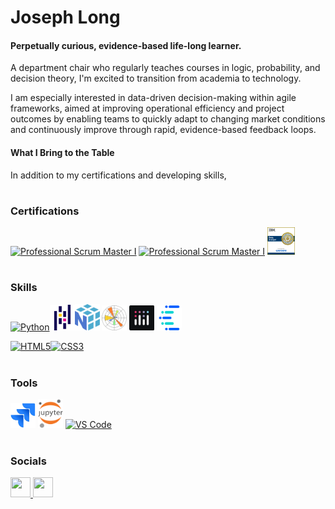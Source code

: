 <h1>Joseph Long</h1>
<h4>Perpetually curious, evidence-based life-long learner.</h4>

<p>A department chair who regularly teaches courses in logic, probability, and decision theory, I'm excited to transition from academia to technology.</p>
<p>I am especially interested in data-driven decision-making within agile frameworks, aimed at improving operational efficiency and project outcomes by enabling teams to quickly adapt to changing market conditions and continuously improve through rapid, evidence-based feedback loops.</p>

<h4>What I Bring to the Table</h4>
<p>In addition to my certifications and developing skills, 
<ol></ol>

</p>

<h1></h1>
<h3>Certifications</h3>
<p align="left">
<a href="https://github.com/jos-long/certificates_and_badges/blob/main/Certification%2C%20PSM-1.pdf"><img src="https://github.com/jos-long/certificates_and_badges/blob/main/Badge,%20PSM-1.png?raw=true" width="44" alt="Professional Scrum Master I" /></a> <a href="https://github.com/jos-long/certificates_and_badges/blob/main/Certification%2C%20PSPO-1.pdf"><img src="https://github.com/jos-long/certificates_and_badges/blob/main/Badge,%20PSPO-1.png?raw=true" width="44" alt="Professional Scrum Master I" /></a> <a href="https://github.com/jos-long/certificates_and_badges/blob/main/Certificate%2C%20Coursera%2C%20IBM%20Data%20analytist.pdf"><img src="https://github.com/jos-long/images/blob/main/ibm-data-analyst-professional-certificate.png" width="44" alt="IBM Data Analyst Professional Certificate" /></a></p>

<h1></h1>
<h3>Skills</h3>
<p align="left">
<a href="https://www.python.org/" target="_blank" rel="noreferrer"><img src="https://raw.githubusercontent.com/danielcranney/readme-generator/main/public/icons/skills/python-colored.svg" width="40" alt="Python" /></a><a href="https://pandas.pydata.org/" target="_blank" rel="noreferrer"><img src="https://github.com/jos-long/jos-long/blob/main/pandas_logo_02.png" width="40" alt="Pandas" /></a><a href="https://numpy.org/" target="_blank" rel="noreferrer"><img src="https://github.com/jos-long/jos-long/blob/main/numpy_logo_02.png" width="40" alt="NumPy" /></a> <a href="https://matplotlib.org/" target="_blank" rel="noreferrer"><img src="https://github.com/jos-long/jos-long/blob/main/matplotlib_logo_03.png" width="40" alt="matplotlib"></a> <a href="https://dash.plotly.com/" target="_blank" rel="noreferrer"><img src="https://github.com/jos-long/jos-long/blob/main/plotly_logo.png" width="40" alt="Plotly"></a> <a href="https://www.ibm.com/products/cognos-analytics?utm_content=SRCWW&p1=Search&p4=43700050328202003&p5=e&p9=58700005505951958&gclid=CjwKCAjwnK60BhA9EiwAmpHZwyTaM1SnsBF6b_DQlErrU1n2jkNvOO3UjWQes6CqwUSC4QEhpvTG9hoCNRAQAvD_BwE&gclsrc=aw.ds" target="_blank" rel="noreferrer"><img src="https://github.com/jos-long/images/blob/main/cognos_analytics.png" width="40" alt="Cognos Analytics" /></a> 

<a href="https://developer.mozilla.org/en-US/docs/Glossary/HTML5" target="_blank" rel="noreferrer"><img src="https://raw.githubusercontent.com/danielcranney/readme-generator/main/public/icons/skills/html5-colored.svg" width="40" alt="HTML5" /></a><a href="https://www.w3.org/TR/CSS/#css" target="_blank" rel="noreferrer"><img src="https://raw.githubusercontent.com/danielcranney/readme-generator/main/public/icons/skills/css3-colored.svg" width="40" alt="CSS3" /></a></p>

<h1></h1>
<h3>Tools</h3>
<p align="left">
<a href="https://www.atlassian.com/software/jira" target="_blank" rel="noreferrer"><img src="https://github.com/jos-long/jos-long/blob/main/jira_logo_02.jpg" width="40" alt="Jira" /></a> <a href="https://jupyter.org/" target="_blank" rel="noreferrer"><img src="https://github.com/jos-long/jos-long/blob/main/jupyter_logo.png" width="40" alt="Jupyter" /></a> <a href="https://code.visualstudio.com/" target="_blank" rel="noreferrer"><img src="https://raw.githubusercontent.com/danielcranney/readme-generator/main/public/icons/skills/visualstudiocode.svg" width="40" alt="VS Code" /></a>

<h1></h1>

<!-- 
* 🌍  I'm based in Rochester, NY
* ✉️  You can contact me at [jos.long@hotmail.com](mailto:jos.long@hotmail.com)
-->

<!-- PostgreSQL:
<a href="https://www.postgresql.org/" target="_blank" rel="noreferrer"><img src="https://raw.githubusercontent.com/danielcranney/readme-generator/main/public/icons/skills/postgresql-colored.svg" width="36" height="36" alt="PostgreSQL" /></a>-->

<!-- Flask:
<a href="https://flask.palletsprojects.com/en/2.0.x/" target="_blank" rel="noreferrer"><img src="https://raw.githubusercontent.com/danielcranney/readme-generator/main/public/icons/skills/flask-colored.svg" width="36" height="36" alt="Flask" /></a></p>-->





### Socials

<p align="left"> <a href="https://www.github.com/jos-long" target="_blank" rel="noreferrer"> <picture> <source media="(prefers-color-scheme: dark)" srcset="https://raw.githubusercontent.com/danielcranney/readme-generator/main/public/icons/socials/github-dark.svg" /> <source media="(prefers-color-scheme: light)" srcset="https://raw.githubusercontent.com/danielcranney/readme-generator/main/public/icons/socials/github.svg" /> <img src="https://raw.githubusercontent.com/danielcranney/readme-generator/main/public/icons/socials/github.svg" width="32" height="32" /> </picture> </a> <a href="https://www.linkedin.com/in/joslong" target="_blank" rel="noreferrer"> <picture> <source media="(prefers-color-scheme: dark)" srcset="https://raw.githubusercontent.com/danielcranney/readme-generator/main/public/icons/socials/linkedin-dark.svg" /> <source media="(prefers-color-scheme: light)" srcset="https://raw.githubusercontent.com/danielcranney/readme-generator/main/public/icons/socials/linkedin.svg" /> <img src="https://raw.githubusercontent.com/danielcranney/readme-generator/main/public/icons/socials/linkedin.svg" width="32" height="32" /> </picture> </a></p>
